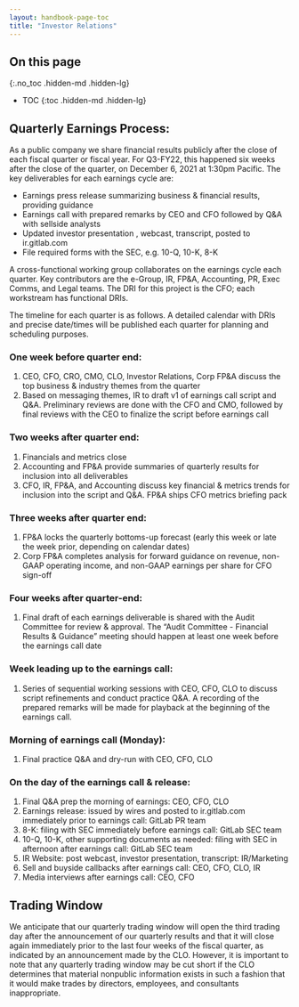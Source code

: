 ```yaml
---
layout: handbook-page-toc
title: "Investor Relations"
---
```


## On this page
{:.no_toc .hidden-md .hidden-lg}

- TOC
{:toc .hidden-md .hidden-lg}

## Quarterly Earnings Process:

As a public company we share financial results publicly after the close of each fiscal quarter or fiscal year. For Q3-FY22, this happened six weeks after the close of the quarter, on December 6, 2021 at 1:30pm Pacific. The key deliverables for each earnings cycle are:

* Earnings press release summarizing business & financial results, providing guidance
* Earnings call with prepared remarks by CEO and CFO followed by Q&A with sellside analysts
* Updated investor presentation , webcast, transcript, posted to ir.gitlab.com
* File required forms with the SEC, e.g. 10-Q, 10-K, 8-K

A cross-functional working group collaborates on the earnings cycle each quarter. Key contributors are the e-Group, IR, FP&A, Accounting, PR, Exec Comms, and Legal teams. The DRI for this project is the CFO; each workstream has functional DRIs.

The timeline for each quarter is as follows. A detailed calendar with DRIs and precise date/times will be published each quarter for planning and scheduling purposes.

### One week before quarter end:

1. CEO, CFO, CRO, CMO, CLO, Investor Relations, Corp FP&A discuss the top business & industry themes from the quarter
2. Based on messaging themes, IR to draft v1 of earnings call script and Q&A. Preliminary reviews are done with the CFO and CMO, followed by final reviews with the CEO to finalize the script before earnings call

### Two weeks after quarter end:

1. Financials and metrics close
2. Accounting and FP&A provide summaries of quarterly results for inclusion into all deliverables
3. CFO, IR, FP&A, and Accounting discuss key financial & metrics trends for inclusion into the script and Q&A. FP&A ships CFO metrics briefing pack

### Three weeks after quarter end:

1. FP&A locks the quarterly bottoms-up forecast (early this week or late the week prior, depending on calendar dates)
2. Corp FP&A completes analysis for forward guidance on revenue, non-GAAP operating income, and non-GAAP earnings per share for CFO sign-off

### Four weeks after quarter-end:

1. Final draft of each earnings deliverable is shared with the Audit Committee for review & approval. The “Audit Committee - Financial Results & Guidance” meeting should happen at least one week before the earnings call date

### Week leading up to the earnings call:

1. Series of sequential working sessions with CEO, CFO, CLO to discuss script refinements and conduct practice Q&A. A recording of the prepared remarks will be made for playback at the beginning of the earnings call.

### Morning of earnings call (Monday):

1. Final practice Q&A and dry-run with CEO, CFO, CLO

### On the day of the earnings call & release:

1. Final Q&A prep the morning of earnings: CEO, CFO, CLO
2. Earnings release: issued by wires and posted to ir.gitlab.com immediately prior to earnings call: GitLab PR team
3. 8-K: filing with SEC immediately before earnings call: GitLab SEC team
4. 10-Q, 10-K, other supporting documents as needed: filing with SEC in afternoon after earnings call: GitLab SEC team
5. IR Website: post webcast, investor presentation, transcript: IR/Marketing
6. Sell and buyside callbacks after earnings call: CEO, CFO, CLO, IR
7. Media interviews after earnings call: CEO, CFO

## Trading Window

We anticipate that our quarterly trading window will open the third trading day after the announcement of our quarterly results and that it will close again immediately prior to the last four weeks of the fiscal quarter, as indicated by an announcement made by the CLO. However, it is important to note that any quarterly trading window may be cut short if the CLO determines that material nonpublic information exists in such a fashion that it would make trades by directors, employees, and consultants inappropriate.
